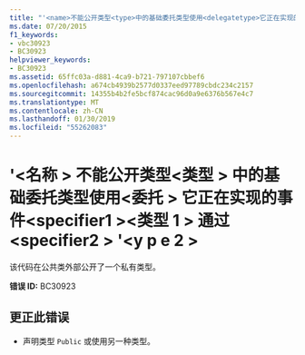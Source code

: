 ```yaml
---
title: "'<name>不能公开类型<type>中的基础委托类型使用<delegatetype>它正在实现的事件<specifier1>'<type1>通过<specifier2><type2>"
ms.date: 07/20/2015
f1_keywords:
- vbc30923
- BC30923
helpviewer_keywords:
- BC30923
ms.assetid: 65ffc03a-d881-4ca9-b721-797107cbbef6
ms.openlocfilehash: a674cb4939b2577d0337eed97789cbdc234c2157
ms.sourcegitcommit: 14355b4b2fe5bcf874cac96d0a9e6376b567e4c7
ms.translationtype: MT
ms.contentlocale: zh-CN
ms.lasthandoff: 01/30/2019
ms.locfileid: "55262083"
---
```

# <a name="name-cannot-expose-type-type-used-in-the-underlying-delegate-type-delegatetype-of-the-event-it-is-implementing-to-specifier1-type1-through-specifier2-type2"></a>'\<名称 > 不能公开类型\<类型 > 中的基础委托类型使用\<委托 > 它正在实现的事件\<specifier1 >\<类型 1 > 通过\<specifier2 > '\<y p e 2 >
该代码在公共类外部公开了一个私有类型。  
  
 **错误 ID:** BC30923  
  
## <a name="to-correct-this-error"></a>更正此错误  
  
-   声明类型 `Public` 或使用另一种类型。